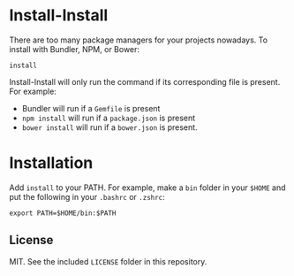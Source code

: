 Install-Install
===============

There are too many package managers for your projects nowadays. To install
with Bundler, NPM, or Bower:

`install`

Install-Install will only run the command if its corresponding file is present.
For example:

* Bundler will run if a `Gemfile` is present
* `npm install` will run if a `package.json` is present
* `bower install` will run if a `bower.json` is present.

# Installation

Add `install` to your PATH. For example, make a `bin` folder in your `$HOME`
and put the following in your `.bashrc` or `.zshrc`:

`export PATH=$HOME/bin:$PATH`

## License

MIT. See the included `LICENSE` folder in this repository.
